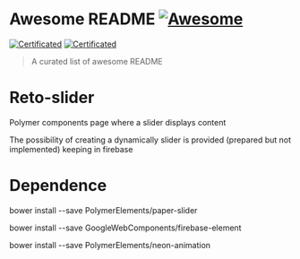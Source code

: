 
# Awesome README [![Awesome](https://img.shields.io/badge/certificated-yes-brightgreen.svg)](https://github.com/sindresorhus/awesome)

[![Certificated](https://img.shields.io/badge/certificated-yes-brightgreen.svg)](http://bbva-files.s3.amazonaws.com/cells/bbva-catalog/index.html)
[![Certificated](https://img.shields.io/badge/certificated-no-orange.svg)](http://bbva-files.s3.amazonaws.com/cells/bbva-catalog/index.html)

> A curated list of awesome README

# Reto-slider
Polymer components page where a slider displays content

The possibility of creating a dynamically slider is provided (prepared but not implemented) keeping in firebase

# Dependence

bower install --save PolymerElements/paper-slider

bower install --save GoogleWebComponents/firebase-element

bower install --save PolymerElements/neon-animation

